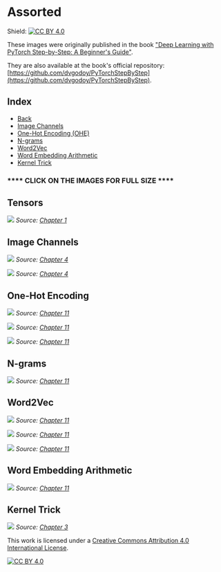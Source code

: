 # Assorted

Shield: [![CC BY 4.0][cc-by-shield]][cc-by]

These images were originally published in the book ["Deep Learning with PyTorch Step-by-Step: A Beginner's Guide"](https://leanpub.com/pytorch).

They are also available at the book's official repository: [https://github.com/dvgodoy/PyTorchStepByStep](https://github.com/dvgodoy/PyTorchStepByStep).

## Index

- [Back](https://github.com/dvgodoy/dl-visuals)
- [Image Channels](#image-channels)
- [One-Hot Encoding (OHE)](#one-hot-encoding)
- [N-grams](#n-grams)
- [Word2Vec](#word2vec)
- [Word Embedding Arithmetic](#word-embedding-arithmetic)
- [Kernel Trick](#kernel-trick)

### **** CLICK ON THE IMAGES FOR FULL SIZE ****

## Tensors

![](https://raw.githubusercontent.com/dvgodoy/dl-visuals/main/Assorted/tensors.png)
*Source: [Chapter 1](https://github.com/dvgodoy/PyTorchStepByStep/blob/master/Chapter01.ipynb)*

## Image Channels

![](https://raw.githubusercontent.com/dvgodoy/dl-visuals/main/Assorted/image_channels.png)
*Source: [Chapter 4](https://github.com/dvgodoy/PyTorchStepByStep/blob/master/Chapter04.ipynb)*

![](https://raw.githubusercontent.com/dvgodoy/dl-visuals/main/Assorted/image_channels2.png)
*Source: [Chapter 4](https://github.com/dvgodoy/PyTorchStepByStep/blob/master/Chapter04.ipynb)*

## One-Hot Encoding

![](https://raw.githubusercontent.com/dvgodoy/dl-visuals/main/Assorted/ohe1.png)
*Source: [Chapter 11](https://github.com/dvgodoy/PyTorchStepByStep/blob/master/Chapter11.ipynb)*

![](https://raw.githubusercontent.com/dvgodoy/dl-visuals/main/Assorted/ohe2.png)
*Source: [Chapter 11](https://github.com/dvgodoy/PyTorchStepByStep/blob/master/Chapter11.ipynb)*

![](https://raw.githubusercontent.com/dvgodoy/dl-visuals/main/Assorted/ohe3.png)
*Source: [Chapter 11](https://github.com/dvgodoy/PyTorchStepByStep/blob/master/Chapter11.ipynb)*

## N-grams

![](https://raw.githubusercontent.com/dvgodoy/dl-visuals/main/Assorted/ngrams.png)
*Source: [Chapter 11](https://github.com/dvgodoy/PyTorchStepByStep/blob/master/Chapter11.ipynb)*

## Word2Vec

![](https://raw.githubusercontent.com/dvgodoy/dl-visuals/main/Assorted/w2v_embed.png)
*Source: [Chapter 11](https://github.com/dvgodoy/PyTorchStepByStep/blob/master/Chapter11.ipynb)*

![](https://raw.githubusercontent.com/dvgodoy/dl-visuals/main/Assorted/w2v_cbow.png)
*Source: [Chapter 11](https://github.com/dvgodoy/PyTorchStepByStep/blob/master/Chapter11.ipynb)*

![](https://raw.githubusercontent.com/dvgodoy/dl-visuals/main/Assorted/w2v_logits.png)
*Source: [Chapter 11](https://github.com/dvgodoy/PyTorchStepByStep/blob/master/Chapter11.ipynb)*

## Word Embedding Arithmetic

![](https://raw.githubusercontent.com/dvgodoy/dl-visuals/main/Assorted/embed_arithmetic.png)
*Source: [Chapter 11](https://github.com/dvgodoy/PyTorchStepByStep/blob/master/Chapter11.ipynb)*

## Kernel Trick

![](https://raw.githubusercontent.com/dvgodoy/dl-visuals/main/Assorted/twodimensions.png)
*Source: [Chapter 3](https://github.com/dvgodoy/PyTorchStepByStep/blob/master/Chapter03.ipynb)*

This work is licensed under a
[Creative Commons Attribution 4.0 International License][cc-by].

[![CC BY 4.0][cc-by-image]][cc-by]

[cc-by]: http://creativecommons.org/licenses/by/4.0/
[cc-by-image]: https://i.creativecommons.org/l/by/4.0/88x31.png
[cc-by-shield]: https://img.shields.io/badge/License-CC%20BY%204.0-lightgrey.svg
